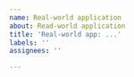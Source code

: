 ```yaml
---
name: Real-world application
about: Read-world application
title: 'Real-world app: ...'
labels: ''
assignees: ''

---
```



